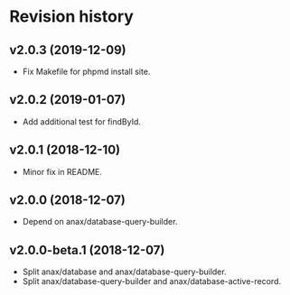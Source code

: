 Revision history
=================================



v2.0.3 (2019-12-09)
---------------------------------

* Fix Makefile for phpmd install site.



v2.0.2 (2019-01-07)
---------------------------------

* Add additional test for findById.



v2.0.1 (2018-12-10)
---------------------------------

* Minor fix in README.



v2.0.0 (2018-12-07)
---------------------------------

* Depend on anax/database-query-builder.



v2.0.0-beta.1 (2018-12-07)
---------------------------------

* Split anax/database and anax/database-query-builder.
* Split anax/database-query-builder and anax/database-active-record.
